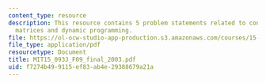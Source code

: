 ```yaml
---
content_type: resource
description: This resource contains 5 problem statements related to concave functions,
  matrices and dynamic programming.
file: https://ol-ocw-studio-app-production.s3.amazonaws.com/courses/15-093j-optimization-methods-fall-2009/f7274b499115ef83ab4e29388679a21a_MIT15_093J_F09_final_2003.pdf
file_type: application/pdf
resourcetype: Document
title: MIT15_093J_F09_final_2003.pdf
uid: f7274b49-9115-ef83-ab4e-29388679a21a
---
```

